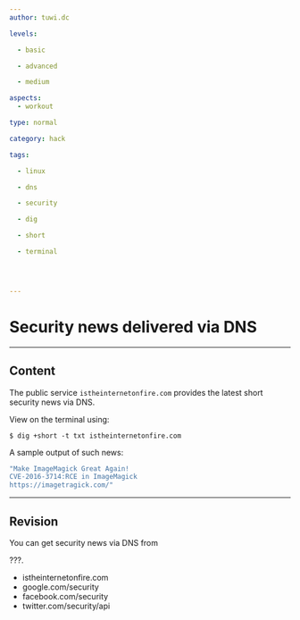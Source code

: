```yaml
---
author: tuwi.dc

levels:

  - basic

  - advanced

  - medium

aspects:
  - workout

type: normal

category: hack

tags:

  - linux

  - dns

  - security

  - dig

  - short

  - terminal




---
```


# Security news delivered via DNS

---
## Content

The public service `istheinternetonfire.com` provides the latest short security news via DNS.

View on the terminal using:
```
$ dig +short -t txt istheinternetonfire.com
```

A sample output of such news:
```bash
"Make ImageMagick Great Again!
CVE-2016-3714:RCE in ImageMagick 
https://imagetragick.com/"

```

---
## Revision

You can get security news via DNS from 


???.

* istheinternetonfire.com
* google.com/security
* facebook.com/security
* twitter.com/security/api

 
